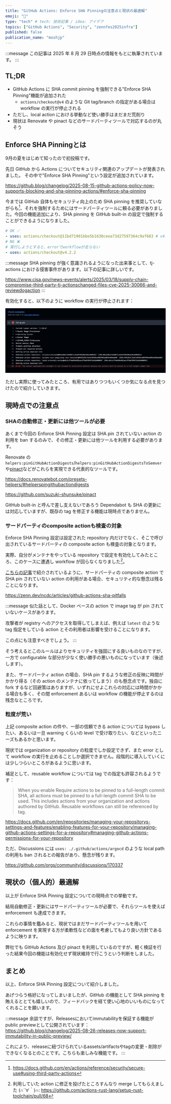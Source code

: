 ```yaml
---
title: "GitHub Actions: Enforce SHA Pinningの注意点と現状の最適解"
emoji: "📑"
type: "tech" # tech: 技術記事 / idea: アイデア
topics: ["GitHub Actions", "Security", "zennfes2025infra"]
published: false
publication_name: "moshjp"
---
```


:::message
この記事は 2025 年 8 月 29 日時点の情報をもとに執筆されています。
:::

## TL;DR

- GitHub Actions に SHA commit pinning を強制できる"Enforce SHA Pinning"機能が追加された
  - `actions/checkout@v4` のような Git tag/branch の指定がある場合は workflow の実行が停止される
- ただし、local action における挙動など使い勝手はまだまだ荒削り
- 現状は Renovate や pinact などのサードパーティツールで対応するのが丸そう

## Enforce SHA Pinningとは

9月の夏をはじめて知ったので初投稿です。

先日 GitHub から Actions についてセキュリティ関連のアップデートが発表されました。
その中で"Enforce SHA Pinning"という設定が追加されています。

https://github.blog/changelog/2025-08-15-github-actions-policy-now-supports-blocking-and-sha-pinning-actions/#enforce-sha-pinning


今までは GitHub 自体もセキュリティ向上のため SHA pinning を推奨していながらも[^1]、それを強制するためにはサードパーティツールに頼る必要がありました。今回の機能追加により、SHA pinning を GitHub built-in の設定で強制することができるようになりました。

```yaml
# OK ✅
- uses: actions/checkout@11bd71901bbe5b1630ceea73d27597364c9af683 # v4.2.2
# NG ❌
# 実行しようとすると、errorでworkflowが走らない
- uses: actions/checkout@v4.2.2
```

:::message
SHA pinning が強く意識されるようになった出来事として、tj-actions における侵害事件があります。以下の記事に詳しいです。

https://www.cisa.gov/news-events/alerts/2025/03/18/supply-chain-compromise-third-party-tj-actionschanged-files-cve-2025-30066-and-reviewdogaction
:::

有効化すると、以下のように workflow の実行が停止されます：

![実行が停止しているworkflowの画像](/images/ban-unpinned-wf.png)

ただし実際に使ってみたところ、有用ではありつつもいくつか気になる点を見つけたので紹介していきます。

## 現時点での注意点

### SHAの自動修正・更新には他ツールが必要

あくまで今回の Enforce SHA Pinning 設定は SHA pin されていない action の利用を ban するのみで、その修正・更新には他ツールを利用する必要があります。

Renovate の `helpers:pinGitHubActionDigests`/`helpers:pinGitHubActionDigestsToSemver` や[pinact](https://github.com/suzuki-shunsuke/pinact)などがこれらを実現できる代表的なツールです。

https://docs.renovatebot.com/presets-helpers/#helperspingithubactiondigests

https://github.com/suzuki-shunsuke/pinact

GitHub built-in と呼んで差し支えないであろう Dependabot も SHA の更新には対応していますが、既存の tag を修正する機能は現時点でありません。

### サードパーティのcomposite actionも検査の対象

Enforce SHA Pinning 設定は設定された repository 内だけでなく、そこで呼び出されているサードパーティの composite action も検査の対象となります。

実際、自分がメンテナをやっている repository で設定を有効化してみたところ、このケースに遭遇し workflow が回らなくなりました[^2]。

[こちらの記事](https://zenn.dev/ncdc/articles/github-actions-sha-pitfalls)で紹介されているように、サードパーティの composite action で SHA pin されていない action の利用がある場合、セキュリティ的な懸念は残ることになります。

https://zenn.dev/ncdc/articles/github-actions-sha-pitfalls

:::message
似た話として、Docker ベースの action で image tag が pin されていないケースがあります。

攻撃者が registry へのアクセスを取得してしまえば、例えば `latest` のような tag 指定をしている action とその利用者は影響を受けることになります。

この点にも注意すべきでしょう。
:::

そう考えるとこのルールはよりセキュリティを強固にする良いものなのですが、一方で configurable な部分が少なく使い勝手の悪いものになっています（後述します）。

また、サードパーティ action の場合、SHA pin するような修正の反映に時間がかかり得る（その action のメンテナに依ってしまう）のも懸念点です。独自に fork するなど回避策はありますが、いずれにせよこれらの対応には時間がかかる場合も多く、その間 enforcement あるいは workflow の機能が停止するのは残念なところです。

### 粒度が荒い

上記 composite action の件や、一部の信頼できる action については bypass したい、あるいは一旦 warning くらいの level で受け取りたい、などといったニーズもあるかと思います。

現状では organization or repository の粒度でしか設定できず、また error として workflow の実行を止めることしか選択できません。段階的に導入していくには少しつらいところがあるように思います。

補足として、reusable workflow については tag での指定も許容されるようです：

> When you enable Require actions to be pinned to a full-length commit SHA, all actions must be pinned to a full-length commit SHA to be used. This includes actions from your organization and actions authored by GitHub. Reusable workflows can still be referenced by tag.

https://docs.github.com/en/repositories/managing-your-repositorys-settings-and-features/enabling-features-for-your-repository/managing-github-actions-settings-for-a-repository#managing-github-actions-permissions-for-your-repository

ただ、Discussions には `uses: ./.github/actions/argocd` のような local path の利用も ban されるとの報告があり、懸念が残ります。

https://github.com/orgs/community/discussions/170337

## 現状の（個人的）最適解

以上が Enforce SHA Pinning 設定についての現時点での挙動です。

結局自動修正・更新にはサードパーティツールが必要で、それらツールを使えば enforcement も達成できます。

これらの事情を鑑みると、現状ではまだサードパーティツールを用いて enforcement を実現する方が柔軟性などの面を考慮してもより良い方針であるように映ります。

弊社でも GitHub Actions 及び pinact を利用しているのですが、軽く検証を行った結果今回の機能は有効化せず現状維持で行こうという判断をしました。

## まとめ

以上、Enforce SHA Pinning 設定について紹介しました。

あげつらう格好になってしまいましたが、GitHub の機能として SHA pinning を賄えるととても嬉しいので、フィードバックを経て使い心地のいいものになってくれることを願います。

:::message
余談ですが、Releasesにおいてimmutabilityを保証する機能がpublic previewとして公開されています： https://github.blog/changelog/2025-08-26-releases-now-support-immutability-in-public-preview/

これにより、releaseに紐づけられているassets/artifactsやtagの変更・削除ができなくなるとのことです。こちらも楽しみな機能です。
:::

[^1]: https://docs.github.com/en/actions/reference/security/secure-use#using-third-party-actions
[^2]: 利用していた action に修正を投げたところすんなり merge してもらえました (∩´∀｀)∩: https://github.com/actions-rust-lang/setup-rust-toolchain/pull/68
